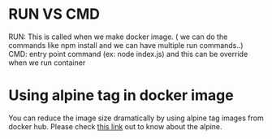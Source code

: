 # RUN VS CMD
RUN: This is called when we make docker image. ( we can do the commands like npm install and we can have multiple run commands..)  
CMD: entry point command (ex: node index.js) and this can be override when we run container

# Using alpine tag in docker image
You can reduce the image size dramatically by using alpine tag images from docker hub.
Please check [this link](https://alpinelinux.org/) out to know about the alpine.